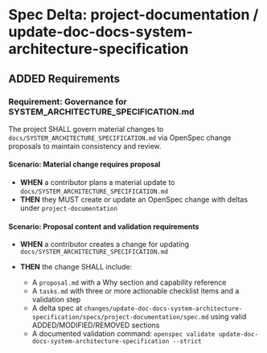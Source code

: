 # Spec Delta: project-documentation / update-doc-docs-system-architecture-specification

## ADDED Requirements

### Requirement: Governance for SYSTEM_ARCHITECTURE_SPECIFICATION.md

The project SHALL govern material changes to `docs/SYSTEM_ARCHITECTURE_SPECIFICATION.md` via OpenSpec change proposals to maintain consistency and review.

#### Scenario: Material change requires proposal

- **WHEN** a contributor plans a material update to `docs/SYSTEM_ARCHITECTURE_SPECIFICATION.md`
- **THEN** they MUST create or update an OpenSpec change with deltas under `project-documentation`

#### Scenario: Proposal content and validation requirements

- **WHEN** a contributor creates a change for updating `docs/SYSTEM_ARCHITECTURE_SPECIFICATION.md`
- **THEN** the change SHALL include:

	- A `proposal.md` with a Why section and capability reference
	- A `tasks.md` with three or more actionable checklist items and a validation step
	- A delta spec at `changes/update-doc-docs-system-architecture-specification/specs/project-documentation/spec.md` using valid ADDED/MODIFIED/REMOVED sections
	- A documented validation command: `openspec validate update-doc-docs-system-architecture-specification --strict`
